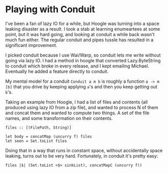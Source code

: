 # Playing with Conduit

I've been a fan of lazy IO for a while, but Hoogle was turning into a space leaking disaster as a result. I took a stab at learning enumeartees at some point, but it was hard going, and looking at conduit a while back wasn't much fun either. The regular conduit and pipes tussle has resulted in a significant improvement.

I picked conduit because I use Wai/Warp, so conduit lets me write without going via lazy IO. I had a method in hoogle that converted Lazy.ByteString to conduit which broke in every release, and I kept emailing Michael. Eventually he added a feature directly to conduit.

My mental model for a conduit `Conduit a m b` is roughly a function `a -> m [b]` that you drive by keeping applying `a`'s and then you keep getting out `b`'s.

Taking an example from Hoogle, I had a list of files and contents (all produced using lazy IO from a zip file), and wanted to process N of them and concat them and wanted to compute two things. A set of the file names, and some transformation on their contents.

    files :: [(FilePath, String)]

    let body = concatMap (uncurry f) files
	let seen = Set.toList files 

Doing that in a way that runs in constant space, without accidentally space leaking, turns out to be very hard. Fortunately, in conduit it's pretty easy:

    files |$| (Set.toList <$> sinkList), concatMapC (uncurry f))

